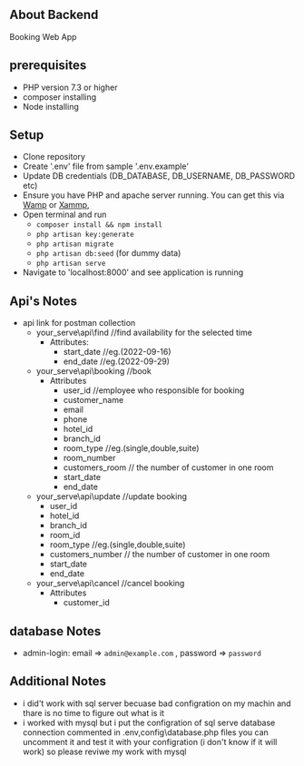 ## About Backend

Booking Web App

## prerequisites

- PHP version 7.3 or higher
- composer installing
- Node installing

## Setup

- Clone repository
- Create '.env' file from sample '.env.example'
- Update DB credentials (DB_DATABASE, DB_USERNAME, DB_PASSWORD etc)
- Ensure you have PHP and apache server running. You can get this via 
[Wamp](https://www.wampserver.com/en/) or [Xammp](https://www.apachefriends.org/), 
- Open terminal and run 
  - `composer install && npm install`
  - `php artisan key:generate`
  - `php artisan migrate`
  - `php artisan db:seed` (for dummy data)
  - `php artisan serve`
- Navigate to 'localhost:8000' and see application is running

## Api's Notes

- api link for postman collection
  - your_serve\api\find //find availability for the selected time
    - Attributes: 
      - start_date //eg.(2022-09-16)
      - end_date  //eg.(2022-09-29)
  - your_serve\api\booking  //book
    - Attributes
      - user_id //employee who responsible for booking
      - customer_name
      - email
      - phone
      - hotel_id
      - branch_id
      - room_type //eg.(single,double,suite)
      - room_number
      - customers_room  // the number of customer in one room
      - start_date
      - end_date
  - your_serve\api\update //update booking
    - user_id
    - hotel_id
    - branch_id
    - room_id
    - room_type //eg.(single,double,suite)
    - customers_number // the number of customer in one room
    - start_date
    - end_date
  - your_serve\api\cancel //cancel booking
    - Attributes
      - customer_id 

## database Notes
- admin-login: email => `admin@example.com` , password => `password`

## Additional Notes
- i did't work with sql server becuase bad configration on my machin and thare is no time to figure out what is it 
- i worked with mysql but i put the configration of sql serve database connection commented in .env,config\database.php files
you can uncomment it and test it with your configration (i don't know if it will work) so please
reviwe my work  with mysql 

   



